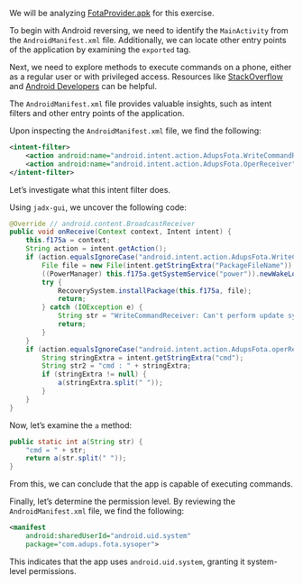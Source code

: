 We will be analyzing [FotaProvider.apk](./Files/FotaProvider.apk) for this exercise.

To begin with Android reversing, we need to identify the `MainActivity` from the `AndroidManifest.xml` file. Additionally, we can locate other entry points of the application by examining the `exported` tag.

Next, we need to explore methods to execute commands on a phone, either as a regular user or with privileged access. Resources like [StackOverflow](https://stackoverflow.com/questions/10277709/how-can-i-run-linux-commands-on-an-android-device) and [Android Developers](https://developer.android.com/reference/java/lang/ProcessBuilder) can be helpful.

The `AndroidManifest.xml` file provides valuable insights, such as intent filters and other entry points of the application.

Upon inspecting the `AndroidManifest.xml` file, we find the following:
```xml
<intent-filter>
    <action android:name="android.intent.action.AdupsFota.WriteCommandReceiver"/>
    <action android:name="android.intent.action.AdupsFota.OperReceiver"/>
</intent-filter>
```

Let’s investigate what this intent filter does.

Using `jadx-gui`, we uncover the following code:
```java
@Override // android.content.BroadcastReceiver
public void onReceive(Context context, Intent intent) {
    this.f175a = context;
    String action = intent.getAction();
    if (action.equalsIgnoreCase("android.intent.action.AdupsFota.WriteCommandReceiver")) {
        File file = new File(intent.getStringExtra("PackageFileName"));
        ((PowerManager) this.f175a.getSystemService("power")).newWakeLock(1, "FotaSys").acquire(5000L);
        try {
            RecoverySystem.installPackage(this.f175a, file);
            return;
        } catch (IOException e) {
            String str = "WriteCommandReceiver: Can't perform update system, IOException = " + e;
            return;
        }
    }
    if (action.equalsIgnoreCase("android.intent.action.AdupsFota.operReceiver")) {
        String stringExtra = intent.getStringExtra("cmd");
        String str2 = "cmd : " + stringExtra;
        if (stringExtra != null) {
            a(stringExtra.split(" "));
        }
    }
}
```

Now, let’s examine the `a` method:
```java
public static int a(String str) {
    "cmd = " + str;
    return a(str.split(" "));
}
```

From this, we can conclude that the app is capable of executing commands.

Finally, let’s determine the permission level. By reviewing the `AndroidManifest.xml` file, we find the following:
```xml
<manifest 
    android:sharedUserId="android.uid.system"
    package="com.adups.fota.sysoper">
```

This indicates that the app uses `android.uid.system`, granting it system-level permissions.